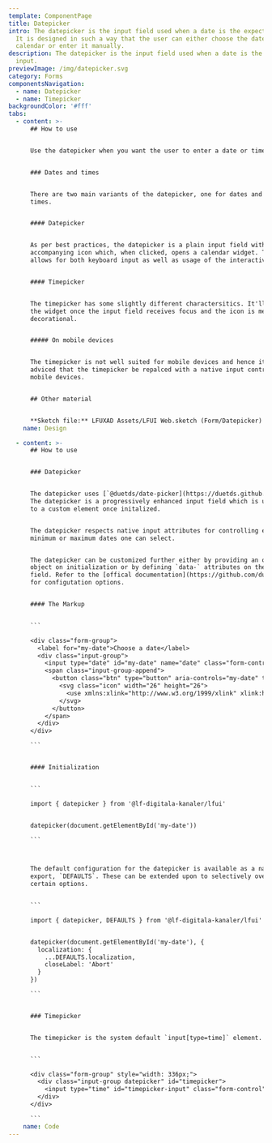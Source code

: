 ```yaml
---
template: ComponentPage
title: Datepicker
intro: The datepicker is the input field used when a date is the expected input.
  It is designed in such a way that the user can either choose the date from a
  calendar or enter it manually.
description: The datepicker is the input field used when a date is the expected
  input.
previewImage: /img/datepicker.svg
category: Forms
componentsNavigation:
  - name: Datepicker
  - name: Timepicker
backgroundColor: '#fff'
tabs:
  - content: >-
      ## How to use


      Use the datepicker when you want the user to enter a date or time.


      ### Dates and times


      There are two main variants of the datepicker, one for dates and one for
      times.


      #### Datepicker


      As per best practices, the datepicker is a plain input field with an
      accompanying icon which, when clicked, opens a calendar widget. This
      allows for both keyboard input as well as usage of the interactive widget.


      #### Timepicker


      The timepicker has some slightly different charactersitics. It'll open
      the widget once the input field receives focus and the icon is merely
      decorational.


      ##### On mobile devices


      The timepicker is not well suited for mobile devices and hence it is
      adviced that the timepicker be repalced with a native input control on
      mobile devices.


      ## Other material


      **Sketch file:** LFUXAD Assets/LFUI Web.sketch (Form/Datepicker)
    name: Design

  - content: >-
      ## How to use


      ### Datepicker


      The datepicker uses [`@duetds/date-picker](https://duetds.github.io/date-picker/).
      The datepicker is a progressively enhanced input field which is upgraded
      to a custom element once initalized.


      The datepicker respects native input attributes for controlling e.g.
      minimum or maximum dates one can select.


      The datepicker can be customized further either by providing an options
      object on initialization or by defining `data-` attributes on the input
      field. Refer to the [offical documentation](https://github.com/duetds/date-picker)
      for configutation options.


      #### The Markup


      ```

      <div class="form-group">
        <label for="my-date">Choose a date</label>
        <div class="input-group">
          <input type="date" id="my-date" name="date" class="form-control" required>
          <span class="input-group-append">
            <button class="btn" type="button" aria-controls="my-date" title="Välj datum">
              <svg class="icon" width="26" height="26">
                <use xmlns:xlink="http://www.w3.org/1999/xlink" xlink:href="#calendar-26"></use>
              </svg>
            </button>
          </span>
        </div>
      </div>

      ```


      #### Initialization


      ```

      import { datepicker } from '@lf-digitala-kanaler/lfui'


      datepicker(document.getElementById('my-date'))

      ```



      The default configuration for the datepicker is available as a named
      export, `DEFAULTS`. These can be extended upon to selectively override
      certain options.


      ```

      import { datepicker, DEFAULTS } from '@lf-digitala-kanaler/lfui'


      datepicker(document.getElementById('my-date'), {
        localization: {
          ...DEFAULTS.localization,
          closeLabel: 'Abort'
        }
      })

      ```


      ### Timepicker


      The timepicker is the system default `input[type=time]` element.


      ```

      <div class="form-group" style="width: 336px;">
        <div class="input-group datepicker" id="timepicker">
          <input type="time" id="timepicker-input" class="form-control" placeholder="hh:mm" required/>
        </div>
      </div>

      ```
    name: Code
---
```

